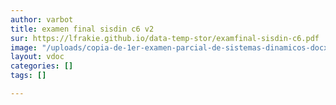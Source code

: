 ```yaml
---
author: varbot
title: examen final sisdin c6 v2
sur: https://lfrakie.github.io/data-temp-stor/examfinal-sisdin-c6.pdf
image: "/uploads/copia-de-1er-examen-parcial-de-sistemas-dinamicos-docx-documentos-de-google-google-chrome.jpg"
layout: vdoc
categories: []
tags: []

---
```

